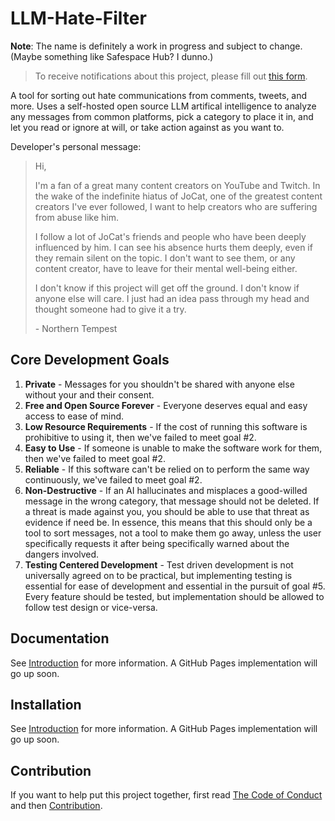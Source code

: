 # LLM-Hate-Filter

**Note**: The name is definitely a work in progress and subject to change. (Maybe something like Safespace Hub? I dunno.)

> To receive notifications about this project, please fill out [this form](https://forms.gle/sLptqkVxgUjWX3re6).

A tool for sorting out hate communications from comments, tweets, and more. Uses a self-hosted open source LLM artifical intelligence to analyze any messages from common platforms, pick a category to place it in, and let you read or ignore at will, or take action against as you want to.

Developer's personal message:

> Hi,
>
> I'm a fan of a great many content creators on YouTube and Twitch. In the wake of the indefinite hiatus of JoCat, one of the greatest content creators I've ever followed, I want to help creators who are suffering from abuse like him.
>
> I follow a lot of JoCat's friends and people who have been deeply influenced by him. I can see his absence hurts them deeply, even if they remain silent on the topic. I don't want to see them, or any content creator, have to leave for their mental well-being either.
>
> I don't know if this project will get off the ground. I don't know if anyone else will care. I just had an idea pass through my head and thought someone had to give it a try.
>
> \- Northern Tempest

## Core Development Goals

1. **Private** - Messages for you shouldn't be shared with anyone else without your and their consent.
2. **Free and Open Source Forever** - Everyone deserves equal and easy access to ease of mind.
3. **Low Resource Requirements** - If the cost of running this software is prohibitive to using it, then we've failed to meet goal #2.
4. **Easy to Use** - If someone is unable to make the software work for them, then we've failed to meet goal #2.
5. **Reliable** - If this software can't be relied on to perform the same way continuously, we've failed to meet goal #2.
6. **Non-Destructive** - If an AI hallucinates and misplaces a good-willed message in the wrong category, that message should not be deleted. If a threat is made against you, you should be able to use that threat as evidence if  need be. In essence, this means that this should only be a tool to sort messages, not a tool to make them go away, unless the user specifically requests it after being specifically warned about the dangers involved.
7. **Testing Centered Development** - Test driven development is not universally agreed on to be practical, but implementing testing is essential for ease of development and essential in the pursuit of goal #5. Every feature should be tested, but implementation should be allowed to follow test design or vice-versa.

## Documentation

See [Introduction](./docs/introduction.md) for more information. A GitHub Pages implementation will go up soon.

## Installation

See [Introduction](./docs/introduction.md) for more information. A GitHub Pages implementation will go up soon.

## Contribution

If you want to help put this project together, first read [The Code of Conduct](./CODE_OF_CONDUCT.md) and then [Contribution](./CONTRIBUTING.md).
